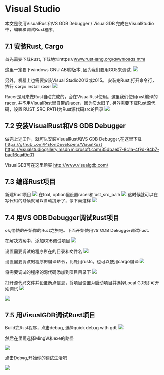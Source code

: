 # Visual Studio
本文是使用VisualRust和VS GDB Debugger / VisualGDB 完成在VisualStudio中，编辑和调试Rust程序。

## 7.1 安装Rust, Cargo

首先需要下载Rust, 下载地址https://www.rust-lang.org/downloads.html

这里一定要下windows GNU ABI的版本, 因为我们要用GDB来调试.
![](../image/03-editor-visualstudio-download.png)

另外，机器上也需要安装Visual Studio2013或2015。
安装完Rust,打开命令行，执行
cargo install racer
![](../image/03-editor-visualstudio-racer.png)

Racer是用来做Rust自动完成的，会在VisualRust使用。这里我们使用rust编译的racer, 并不用VisualRust里自带的racer，因为它太旧了.
另外需要下载Rust源代码，设置
RUST_SRC_PATH为Rust源代码src的目录
![](../image/03-editor-visualstudio-racersc.png)

## 7.2 安装VisualRust和VS GDB Debugger

做完上述工作，就可以安装VisualRust和VS GDB Debugger,在这里下载 
https://github.com/PistonDevelopers/VisualRust
https://visualstudiogallery.msdn.microsoft.com/35dbae07-8c1a-4f9d-94b7-bac16cad9c01

VisualGDB可在这里购买
http://www.visualgdb.com/

## 7.3 编译Rust项目

新建Rust项目
![](../image/03-editor-visualstudio-newproject.png)
在tool, option里设置racer和rust_src_path
![](../image/03-editor-visualstudio-settings.png)
这时候就可以在写代码的时候就可以自动提示了。像下面这样
![](../image/03-editor-visualstudio-autocomplete.png)

## 7.4 用VS GDB Debugger调试Rust项目

ok,愉快的开始你的Rust之旅吧。下面开始使用VS GDB Debugger调试Rust.


在解决方案中，添加GDB调试项目
![](../image/03-editor-visualstudio-GDBproject.png)

设置需要调试的程序所在的目录和文件名
![](../image/03-editor-visualstudio-GDBproject-settings.png)

设置需要调试的程序的编译命令，此处用rustc，也可以使用cargo编译
![](../image/03-editor-visualstudio-GDBproject-settings2.png)

将需要调试的程序的源代码添加到项目目录下
![](../image/03-editor-visualstudio-add-files.png)

打开源代码文件并设置断点信息，将项目设置为启动项目并选择Local GDB即可开始调试
![](../image/03-editor-visualstudio-set-breakpoints.png)

![](../image/03-editor-visualstudio-debugging2.png)


## 7.5 用VisualGDB调试Rust项目


Build完Rust程序，点击debug, 选择quick debug with gdb
![](../image/03-editor-visualstudio-quickdebug.png)

然后在里面选择MingW和exe的路径

![](../image/03-editor-visualstudio-setdebugger.png)

 点击Debug,开始你的调试生活吧

![](../image/03-editor-visualstudio-debugging.png)